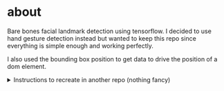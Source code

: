 # about
Bare bones facial landmark detection using tensorflow. I decided to use hand gesture detection instead but wanted to keep this repo since everything is simple enough and working perfectly.

I also used the bounding box position to get data to drive the position of a dom element.

<details>
<summary> Instructions to recreate in another repo (nothing fancy)</summary>

1. Install dependencies
    ```shell
        npm install @tensorflow/tfjs @tensorflow-models/facemesh react-webcam
    ```
2. Import dependencies
    ```js
        import React, {useRef} from 'react'
        import * as tf from '@tensorflow/tfjs'
        import * as facemesh from '@tensorflow-models/facemesh'
        import Webcam from 'react-webcam'
    ```
3. Set up webcam and canvas
    ```js
         <Webcam ref={webcamRef} style={
            {
                position: 'absolute',
                marginLeft: 'auto',
                marginRight: 'auto',
                left: 0,
                right: 0,
                textAlign: 'center',
                zIndex:9,
                width: 640,
                height: 480,
            }
        }/>
        <canvas ref={canvasRef} style={
            {
                position: 'absolute',
                marginLeft: 'auto',
                marginRight: 'auto',
                left: 0,
                right: 0,
                textAlign: 'center',
                zIndex:9,
                width: 640,
                height: 480,
            }
        }/>
    ```

4. Load facemesh
    ```js
        const useFacemesh = async () => {
            const net = await facemesh.load({
            inputResolution:{width:640, height:480}, 
            scale:0.8
            })
        }
    ```
</details>
